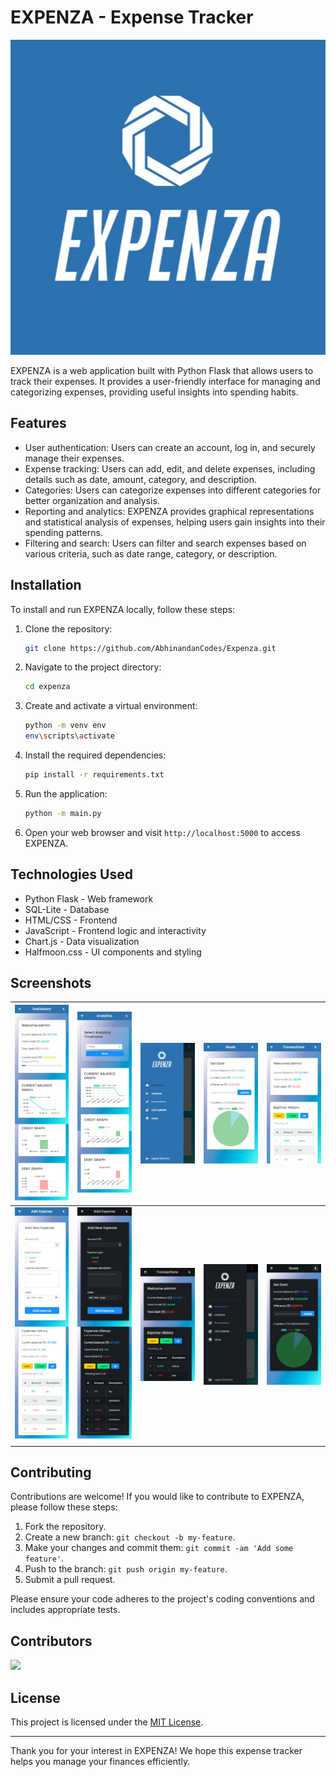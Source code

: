 # EXPENZA - Expense Tracker

![EXPENZA Logo](./website/static/logo/logo_login.jpg)

EXPENZA is a web application built with Python Flask that allows users to track their expenses. It provides a user-friendly interface for managing and categorizing expenses, providing useful insights into spending habits.

## Features

- User authentication: Users can create an account, log in, and securely manage their expenses.
- Expense tracking: Users can add, edit, and delete expenses, including details such as date, amount, category, and description.
- Categories: Users can categorize expenses into different categories for better organization and analysis.
- Reporting and analytics: EXPENZA provides graphical representations and statistical analysis of expenses, helping users gain insights into their spending patterns.
- Filtering and search: Users can filter and search expenses based on various criteria, such as date range, category, or description. 

## Installation

To install and run EXPENZA locally, follow these steps:

1. Clone the repository:

   ```bash
   git clone https://github.com/AbhinandanCodes/Expenza.git
   ```

2. Navigate to the project directory:

   ```bash
   cd expenza
   ```

3. Create and activate a virtual environment:

   ```bash
   python -m venv env
   env\scripts\activate
   ```

4. Install the required dependencies:

   ```bash
   pip install -r requirements.txt
   ```

5. Run the application:

   ```bash
   python -m main.py
   ```

6. Open your web browser and visit `http://localhost:5000` to access EXPENZA.

## Technologies Used

- Python Flask - Web framework
- SQL-Lite - Database
- HTML/CSS - Frontend
- JavaScript - Frontend logic and interactivity
- Chart.js - Data visualization
- Halfmoon.css - UI components and styling

## Screenshots

| ![](./readme-assets/Dashboard-EXPENZA.png)  | ![](./readme-assets/Analytics-EXPENZA.png)  | ![](./readme-assets/Dashboard-sidebar-EXPENZA.png)  | ![](./readme-assets/My-Goals-EXPENZA.png)  | ![](./readme-assets/My-Transactions-EXPENZA.png)  |
|---|---|---|---|---|
| ![](./readme-assets/Add-Expense-EXPENZA.png)  | ![](./readme-assets/dark-Add-Expense-EXPENZA.png)  | ![](./readme-assets/dark-My-Transactions-EXPENZA.png)   | ![](./readme-assets/dark-Dashboard-EXPENZA.png)  | ![](./readme-assets/dark-My-Goals-EXPENZA.png)  |

## Contributing

Contributions are welcome! If you would like to contribute to EXPENZA, please follow these steps:

1. Fork the repository.
2. Create a new branch: `git checkout -b my-feature`.
3. Make your changes and commit them: `git commit -am 'Add some feature'`.
4. Push to the branch: `git push origin my-feature`.
5. Submit a pull request.

Please ensure your code adheres to the project's coding conventions and includes appropriate tests.

## Contributors
<a href="https://github.com/vivekkushalch/expense-app/graphs/contributors">
  <img src="https://contrib.rocks/image?repo=vivekkushalch/expense-app" />
</a>

## License

This project is licensed under the [MIT License](https://opensource.org/licenses/MIT).

---

Thank you for your interest in EXPENZA! We hope this expense tracker helps you manage your finances efficiently.
